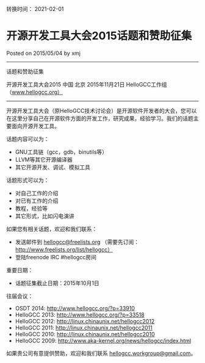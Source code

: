 转换时间： 2021-02-01

# 开源开发工具大会2015话题和赞助征集
Posted on 2015/05/04 by xmj

*************************************************************************
话题和赞助征集

开源开发工具大会2015
中国 北京
2015年11月21日
HelloGCC工作组 （www.hellogcc.org）
************************************************************************

开源开发工具大会（原HelloGCC技术讨论会）是开源软件开发者的大会，您可以在这里分享自己在开源软件方面的开发工作，研究成果，经验学习。我们的话题主要面向开源开发工具。

话题内容可以为：
* GNU工具链（gcc，gdb，binutils等）
* LLVM等其它开源编译器
* 其它开源开发、调试、模拟工具

话题形式可以为：
* 对自己工作的介绍
* 对已有工作的介绍
* 教程，经验等
* 其它形式，比如闪电演讲

如果您有相关话题，欢迎和我们联系：
* 发送邮件到 hellogcc@freelists.org （需要先订阅：http://www.freelists.org/list/hellogcc）
* 登陆freenode IRC #hellogcc房间

重要日期：
* 话题征集截止日期：2015年10月1日

往届会议：
* OSDT 2014: http://www.hellogcc.org/?p=33910
* HelloGCC 2013: http://www.hellogcc.org/?p=33518
* HelloGCC 2012: http://linux.chinaunix.net/hellogcc2012
* HelloGCC 2011: http://linux.chinaunix.net/hellogcc2011
* HelloGCC 2010: http://linux.chinaunix.net/hellogcc2010
* HelloGCC 2009: http://www.aka-kernel.org/news/hellogcc/index.html

如果贵公司有意提供赞助，欢迎和我们联系 hellogcc.workgroup@gmail.com。
